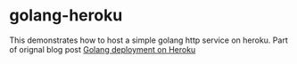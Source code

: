 # golang-heroku
This demonstrates how to host a simple golang http service on heroku. Part of orignal blog post [Golang  deployment on Heroku](https://virendraoswal.com/golang-deployment-on-heroku) 

